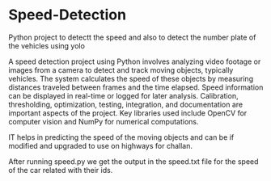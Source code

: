 # Speed-Detection
 Python project to detectt the speed and also to detect the number plate of the vehicles using yolo

 A speed detection project using Python involves analyzing video footage or images from a camera to detect and track moving objects, typically vehicles. The system calculates the speed of these objects by measuring distances traveled between frames and the time elapsed. Speed information can be displayed in real-time or logged for later analysis. Calibration, thresholding, optimization, testing, integration, and documentation are important aspects of the project. Key libraries used include OpenCV for computer vision and NumPy for numerical computations.

 IT helps in predicting the speed of the moving objects and can be if modified and upgraded to use on highways for challan.

 After running speed.py we get the output in the speed.txt file for the speed of the car related with their ids.
